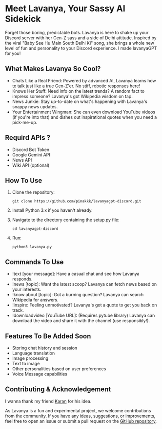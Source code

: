 # Meet Lavanya, Your Sassy AI Sidekick

Forget those boring, predictable bots. Lavanya is here to shake up your Discord server with her Gen-Z sass and a side of Delhi attitude. Inspired by the viral "Baby See Hu Main South Delhi Ki"  song, she brings a whole new level of fun and personality to your Discord experience. I made lavanyaGPT for you! 

## What Makes Lavanya So Cool?

- Chats Like a Real Friend: Powered by advanced AI, Lavanya learns how to talk just like a true Gen-Z'er. No stiff, robotic responses here!
- Knows Her Stuff: Need info on the latest trends? A random fact to impress someone? Lavanya's got Wikipedia wisdom on tap.
- News Junkie: Stay up-to-date on what's happening with Lavanya's snappy news updates.
- Your Entertainment Wingman: She can even download YouTube videos (if you're into that) and dishes out inspirational quotes when you need a pick-me-up.

## Requird APIs ?
- Discord Bot Token
- Google Gemini API
- News API
- Wiki API (optional)

## How To Use 

1. Clone the repository:
   ```
   git clone https://github.com/pinakkk/lavanyagpt-discord.git
   ```
2. Install Python 3.x if you haven't already.

3. Navigate to the directory containing the setup.py file:
    ```
    cd lavanyagpt-discord
    ```
4. Run:
   ```
   python3 lavanya.py
   ```
## Commands To Use

- !text [your message]: Have a casual chat and see how Lavanya responds.
- !news [topic]: Want the latest scoop? Lavanya can fetch news based on your interests.
- !know about [topic]: Got a burning question? Lavanya can search Wikipedia for answers.
- !inspire: Feeling unmotivated? Lavanya's got a quote to get you back on track.
- !downloadvideo [YouTube URL]: (Requires pytube library) Lavanya can download the video and share it with the channel (use responsibly!).

## Features To Be Added Soon 
- Storing chat history and session
- Language translation
- Image processing
- Text to image
- Other personalities based on user preferences
- Voice Message capabilities

## Contributing & Acknowledgement
I wanna thank my friend [Karan](https://github.com/pinakkk) for his idea.

As Lavanya is a fun and experimental project, we welcome contributions from the community. If you have any ideas, suggestions, or improvements, feel free to open an issue or submit a pull request on the [GitHub repository](https://github.com/pinakkk/lavanyagpt-discord).


   
